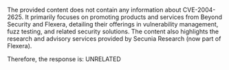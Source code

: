 The provided content does not contain any information about CVE-2004-2625. It primarily focuses on promoting products and services from Beyond Security and Flexera, detailing their offerings in vulnerability management, fuzz testing, and related security solutions. The content also highlights the research and advisory services provided by Secunia Research (now part of Flexera).

Therefore, the response is: UNRELATED